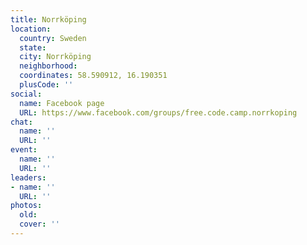 ```yaml
---
title: Norrköping
location:
  country: Sweden
  state: 
  city: Norrköping
  neighborhood: 
  coordinates: 58.590912, 16.190351
  plusCode: ''
social:
  name: Facebook page
  URL: https://www.facebook.com/groups/free.code.camp.norrkoping
chat:
  name: ''
  URL: ''
event:
  name: ''
  URL: ''
leaders:
- name: ''
  URL: ''
photos:
  old: 
  cover: ''
---
```

